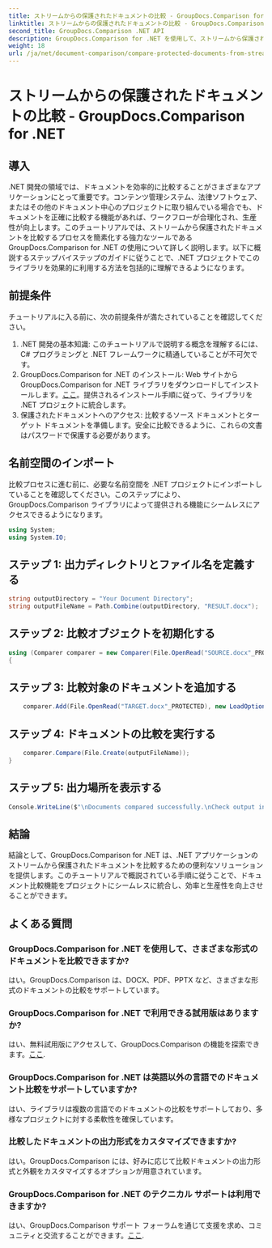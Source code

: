```yaml
---
title: ストリームからの保護されたドキュメントの比較 - GroupDocs.Comparison for .NET
linktitle: ストリームからの保護されたドキュメントの比較 - GroupDocs.Comparison for .NET
second_title: GroupDocs.Comparison .NET API
description: GroupDocs.Comparison for .NET を使用して、ストリームから保護されたドキュメントを比較する方法を学習します。文書比較プロセスを簡単に合理化します。
weight: 18
url: /ja/net/document-comparison/compare-protected-documents-from-stream/
---
```


# ストリームからの保護されたドキュメントの比較 - GroupDocs.Comparison for .NET

## 導入
.NET 開発の領域では、ドキュメントを効率的に比較することがさまざまなアプリケーションにとって重要です。コンテンツ管理システム、法律ソフトウェア、またはその他のドキュメント中心のプロジェクトに取り組んでいる場合でも、ドキュメントを正確に比較する機能があれば、ワークフローが合理化され、生産性が向上します。このチュートリアルでは、ストリームから保護されたドキュメントを比較するプロセスを簡素化する強力なツールである GroupDocs.Comparison for .NET の使用について詳しく説明します。以下に概説するステップバイステップのガイドに従うことで、.NET プロジェクトでこのライブラリを効果的に利用する方法を包括的に理解できるようになります。
## 前提条件
チュートリアルに入る前に、次の前提条件が満たされていることを確認してください。
1. .NET 開発の基本知識: このチュートリアルで説明する概念を理解するには、C# プログラミングと .NET フレームワークに精通していることが不可欠です。
2.  GroupDocs.Comparison for .NET のインストール: Web サイトから GroupDocs.Comparison for .NET ライブラリをダウンロードしてインストールします。[ここ](https://releases.groupdocs.com/comparison/net/)。提供されるインストール手順に従って、ライブラリを .NET プロジェクトに統合します。
3. 保護されたドキュメントへのアクセス: 比較するソース ドキュメントとターゲット ドキュメントを準備します。安全に比較できるように、これらの文書はパスワードで保護する必要があります。

## 名前空間のインポート
比較プロセスに進む前に、必要な名前空間を .NET プロジェクトにインポートしていることを確認してください。このステップにより、GroupDocs.Comparison ライブラリによって提供される機能にシームレスにアクセスできるようになります。

```csharp
using System;
using System.IO;
```

## ステップ 1: 出力ディレクトリとファイル名を定義する
```csharp
string outputDirectory = "Your Document Directory";
string outputFileName = Path.Combine(outputDirectory, "RESULT.docx");
```
## ステップ 2: 比較オブジェクトを初期化する
```csharp
using (Comparer comparer = new Comparer(File.OpenRead("SOURCE.docx"_PROTECTED), new LoadOptions() { Password = "1234" }))
{
```
## ステップ 3: 比較対象のドキュメントを追加する
```csharp
    comparer.Add(File.OpenRead("TARGET.docx"_PROTECTED), new LoadOptions() { Password = "5678" });
```
## ステップ 4: ドキュメントの比較を実行する
```csharp
    comparer.Compare(File.Create(outputFileName));
}
```
## ステップ 5: 出力場所を表示する
```csharp
Console.WriteLine($"\nDocuments compared successfully.\nCheck output in {Directory.GetCurrentDirectory()}.");
```

## 結論
結論として、GroupDocs.Comparison for .NET は、.NET アプリケーションのストリームから保護されたドキュメントを比較するための便利なソリューションを提供します。このチュートリアルで概説されている手順に従うことで、ドキュメント比較機能をプロジェクトにシームレスに統合し、効率と生産性を向上させることができます。
## よくある質問
### GroupDocs.Comparison for .NET を使用して、さまざまな形式のドキュメントを比較できますか?
はい。GroupDocs.Comparison は、DOCX、PDF、PPTX など、さまざまな形式のドキュメントの比較をサポートしています。
### GroupDocs.Comparison for .NET で利用できる試用版はありますか?
はい、無料試用版にアクセスして、GroupDocs.Comparison の機能を探索できます。[ここ](https://releases.groupdocs.com/).
### GroupDocs.Comparison for .NET は英語以外の言語でのドキュメント比較をサポートしていますか?
はい、ライブラリは複数の言語でのドキュメントの比較をサポートしており、多様なプロジェクトに対する柔軟性を確保しています。
### 比較したドキュメントの出力形式をカスタマイズできますか?
はい。GroupDocs.Comparison には、好みに応じて比較ドキュメントの出力形式と外観をカスタマイズするオプションが用意されています。
### GroupDocs.Comparison for .NET のテクニカル サポートは利用できますか?
はい、GroupDocs.Comparison サポート フォーラムを通じて支援を求め、コミュニティと交流することができます。[ここ](https://forum.groupdocs.com/c/comparison/12).